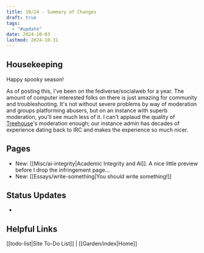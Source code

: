 ```yaml
---
title: 10/24 - Summary of Changes
draft: true
tags:
  - "#update"
date: 2024-10-03
lastmod: 2024-10-31
---
```

## Housekeeping
Happy spooky season!

As of posting this, I've been on the fediverse/socialweb for a year. The amount of computer interested folks on there is just amazing for community and troubleshooting. It's not without severe problems by way of moderation and groups platforming abusers, but on an instance with superb moderation, you'll see much less of it. I can't applaud the quality of [Treehouse](https://social.treehouse.systems)'s moderation enough; our instance admin has decades of experience dating back to IRC and makes the experience so much nicer.
## Pages
- New: [[Misc/ai-integrity|Academic Integrity and AI]]. A nice little preview before I drop the infringement page...
- New: [[Essays/write-something|You should write something!]]
## Status Updates
- 
## Helpful Links
[[todo-list|Site To-Do List]] | [[Garden/index|Home]]
